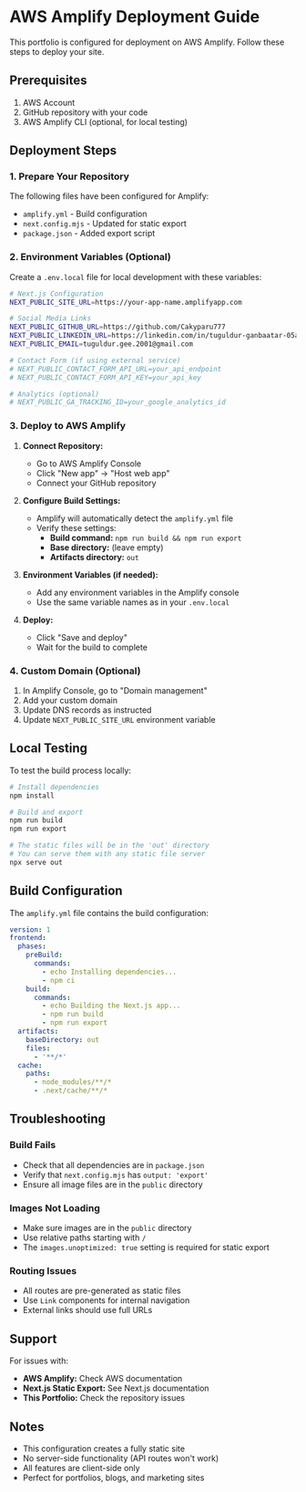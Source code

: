 # AWS Amplify Deployment Guide

This portfolio is configured for deployment on AWS Amplify. Follow these steps to deploy your site.

## Prerequisites

1. AWS Account
2. GitHub repository with your code
3. AWS Amplify CLI (optional, for local testing)

## Deployment Steps

### 1. Prepare Your Repository

The following files have been configured for Amplify:
- `amplify.yml` - Build configuration
- `next.config.mjs` - Updated for static export
- `package.json` - Added export script

### 2. Environment Variables (Optional)

Create a `.env.local` file for local development with these variables:

```bash
# Next.js Configuration
NEXT_PUBLIC_SITE_URL=https://your-app-name.amplifyapp.com

# Social Media Links
NEXT_PUBLIC_GITHUB_URL=https://github.com/Cakyparu777
NEXT_PUBLIC_LINKEDIN_URL=https://linkedin.com/in/tuguldur-ganbaatar-05a5b1290
NEXT_PUBLIC_EMAIL=tuguldur.gee.2001@gmail.com

# Contact Form (if using external service)
# NEXT_PUBLIC_CONTACT_FORM_API_URL=your_api_endpoint
# NEXT_PUBLIC_CONTACT_FORM_API_KEY=your_api_key

# Analytics (optional)
# NEXT_PUBLIC_GA_TRACKING_ID=your_google_analytics_id
```

### 3. Deploy to AWS Amplify

1. **Connect Repository:**
   - Go to AWS Amplify Console
   - Click "New app" → "Host web app"
   - Connect your GitHub repository

2. **Configure Build Settings:**
   - Amplify will automatically detect the `amplify.yml` file
   - Verify these settings:
     - **Build command:** `npm run build && npm run export`
     - **Base directory:** (leave empty)
     - **Artifacts directory:** `out`

3. **Environment Variables (if needed):**
   - Add any environment variables in the Amplify console
   - Use the same variable names as in your `.env.local`

4. **Deploy:**
   - Click "Save and deploy"
   - Wait for the build to complete

### 4. Custom Domain (Optional)

1. In Amplify Console, go to "Domain management"
2. Add your custom domain
3. Update DNS records as instructed
4. Update `NEXT_PUBLIC_SITE_URL` environment variable

## Local Testing

To test the build process locally:

```bash
# Install dependencies
npm install

# Build and export
npm run build
npm run export

# The static files will be in the 'out' directory
# You can serve them with any static file server
npx serve out
```

## Build Configuration

The `amplify.yml` file contains the build configuration:

```yaml
version: 1
frontend:
  phases:
    preBuild:
      commands:
        - echo Installing dependencies...
        - npm ci
    build:
      commands:
        - echo Building the Next.js app...
        - npm run build
        - npm run export
  artifacts:
    baseDirectory: out
    files:
      - '**/*'
  cache:
    paths:
      - node_modules/**/*
      - .next/cache/**/*
```

## Troubleshooting

### Build Fails
- Check that all dependencies are in `package.json`
- Verify that `next.config.mjs` has `output: 'export'`
- Ensure all image files are in the `public` directory

### Images Not Loading
- Make sure images are in the `public` directory
- Use relative paths starting with `/`
- The `images.unoptimized: true` setting is required for static export

### Routing Issues
- All routes are pre-generated as static files
- Use `Link` components for internal navigation
- External links should use full URLs

## Support

For issues with:
- **AWS Amplify:** Check AWS documentation
- **Next.js Static Export:** See Next.js documentation
- **This Portfolio:** Check the repository issues

## Notes

- This configuration creates a fully static site
- No server-side functionality (API routes won't work)
- All features are client-side only
- Perfect for portfolios, blogs, and marketing sites
